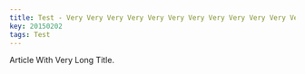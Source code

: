 ```yaml
---
title: Test - Very Very Very Very Very Very Very Very Very Very Very Very Very Extremely Completely Extraordinary Long Long Long Long Title
key: 20150202
tags: Test
---
```


Article With Very Long Title.
